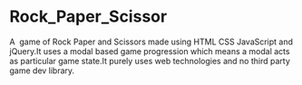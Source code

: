 # Rock_Paper_Scissor
A  game of Rock Paper and Scissors made using HTML CSS JavaScript and jQuery.It uses a modal based game progression which means a modal acts as particular game state.It purely uses web technologies and no third party game dev library.
